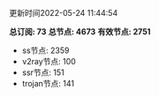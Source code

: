 更新时间2022-05-24 11:44:54

**总订阅: 73**
**总节点: 4673**
**有效节点: 2751**
- ss节点: 2359
- v2ray节点: 100
- ssr节点: 151
- trojan节点: 141
